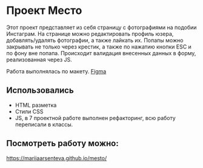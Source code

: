 # Проект Место

Этот проект представляет из себя страницу с фотографиями на подобии Инстаграм. На странице можно редактировать профиль юзера, добавлять/удалять фотографии, а также лайкать их.
Попапы можно закрывать не только через крестик, а также по нажатию кнопки ESC и по фону вне попапа. Происходит валидация внесенных данных в форму, реализованная через JS.

Работа выполнялась по макету.
[Figma](https://www.figma.com/file/bjyvbKKJN2naO0ucURl2Z0/JavaScript.-Sprint-5?node-id=0%3A1)

## Использовались

- HTML разметка
- Стили CSS
- JS, в 7 проектной работе выполнен рефакторинг, всю работу переписали в классы.

## Посмотреть работу можно:

https://mariiaarsenteva.github.io/mesto/
